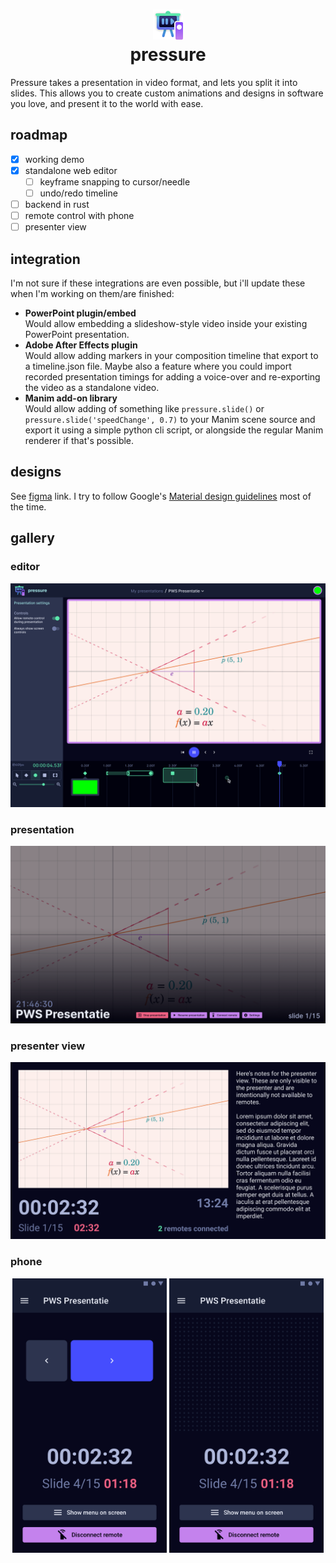 <h1 align="center">
<img src="./logo.png" height=48></img><br/>
pressure
</h1>

Pressure takes a presentation in video format, and lets you split it into
slides. This allows you to create custom animations and designs in software you
love, and present it to the world with ease.

## roadmap

- [x] working demo
- [x] standalone web editor
	- [ ] keyframe snapping to cursor/needle
	- [ ] undo/redo timeline
- [ ] backend in rust
- [ ] remote control with phone
- [ ] presenter view

## integration

I'm not sure if these integrations are even possible, but i'll update these
when I'm working on them/are finished:

- **PowerPoint plugin/embed**  
  Would allow embedding a slideshow-style video inside your existing PowerPoint
  presentation.
- **Adobe After Effects plugin**  
  Would allow adding markers in your composition timeline that export to a
  timeline.json file. Maybe also a feature where you could import recorded
  presentation timings for adding a voice-over and re-exporting the video as a
  standalone video.
- **Manim add-on library**  
  Would allow adding of something like `pressure.slide()` or
  `pressure.slide('speedChange', 0.7)` to your Manim scene source and export it
  using a simple python cli script, or alongside the regular Manim renderer if
  that's possible.

## designs

See
[figma](https://www.figma.com/file/QDzMck2G5KZFqRvVsi3DSU/pressure?node-id=0%3A1)
link. I try to follow Google's [Material design
guidelines](https://material.io/design/guidelines-overview) most of the time.

## gallery

### editor

![](/img/editor.png)

### presentation

![](/img/in-presentation.png)

### presenter view

![](/img/presenter-view.png)

### phone

<p align="center">
<img src="/img/phone-button.png" width="49%"/>
<img src="/img/phone-gesture.png" width="49%"/>
</p>

